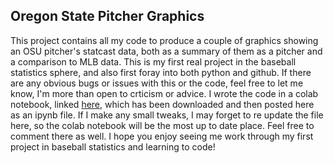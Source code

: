 ## Oregon State Pitcher Graphics

This project contains all my code to produce a couple of graphics showing an OSU pitcher's statcast data, both as a summary of them as a pitcher and a comparison to MLB data. This is my first real project in the baseball statistics sphere, and also first foray into both python and github. If there are any obvious bugs or issues with this or the code, feel free to let me know, I'm more than open to crticism or advice. I wrote the code in a colab notebook, linked [here](https://colab.research.google.com/drive/1GFsQq0Icwiyv-d6zbkNsy1HB6glWCI47?usp=sharing), which has been downloaded and then posted here as an ipynb file. If I make any small tweaks, I may forget to re update the file here, so the colab notebook will be the most up to date place. Feel free to comment there as well. I hope you enjoy seeing me work through my first project in baseball statistics and learning to code!
